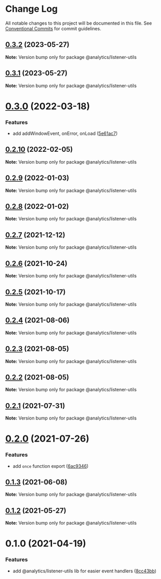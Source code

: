 # Change Log

All notable changes to this project will be documented in this file.
See [Conventional Commits](https://conventionalcommits.org) for commit guidelines.

## [0.3.2](https://github.com/DavidWells/analytics/tree/master/packages/analytics-util-listener/compare/@analytics/listener-utils@0.3.1...@analytics/listener-utils@0.3.2) (2023-05-27)

**Note:** Version bump only for package @analytics/listener-utils





## [0.3.1](https://github.com/DavidWells/analytics/tree/master/packages/analytics-util-listener/compare/@analytics/listener-utils@0.3.0...@analytics/listener-utils@0.3.1) (2023-05-27)

**Note:** Version bump only for package @analytics/listener-utils





# [0.3.0](https://github.com/DavidWells/analytics/tree/master/packages/analytics-util-listener/compare/@analytics/listener-utils@0.2.10...@analytics/listener-utils@0.3.0) (2022-03-18)


### Features

* add addWindowEvent, onError, onLoad ([5e61ac7](https://github.com/DavidWells/analytics/tree/master/packages/analytics-util-listener/commit/5e61ac7db4307eccee865227ef952da7ae82e584))





## [0.2.10](https://github.com/DavidWells/analytics/tree/master/packages/analytics-util-listener/compare/@analytics/listener-utils@0.2.9...@analytics/listener-utils@0.2.10) (2022-02-05)

**Note:** Version bump only for package @analytics/listener-utils





## [0.2.9](https://github.com/DavidWells/analytics/tree/master/packages/analytics-util-listener/compare/@analytics/listener-utils@0.2.8...@analytics/listener-utils@0.2.9) (2022-01-03)

**Note:** Version bump only for package @analytics/listener-utils





## [0.2.8](https://github.com/DavidWells/analytics/tree/master/packages/analytics-util-listener/compare/@analytics/listener-utils@0.2.7...@analytics/listener-utils@0.2.8) (2022-01-02)

**Note:** Version bump only for package @analytics/listener-utils





## [0.2.7](https://github.com/DavidWells/analytics/tree/master/packages/analytics-util-listener/compare/@analytics/listener-utils@0.2.6...@analytics/listener-utils@0.2.7) (2021-12-12)

**Note:** Version bump only for package @analytics/listener-utils





## [0.2.6](https://github.com/DavidWells/analytics/tree/master/packages/analytics-util-listener/compare/@analytics/listener-utils@0.2.5...@analytics/listener-utils@0.2.6) (2021-10-24)

**Note:** Version bump only for package @analytics/listener-utils





## [0.2.5](https://github.com/DavidWells/analytics/tree/master/packages/analytics-util-listener/compare/@analytics/listener-utils@0.2.4...@analytics/listener-utils@0.2.5) (2021-10-17)

**Note:** Version bump only for package @analytics/listener-utils





## [0.2.4](https://github.com/DavidWells/analytics/tree/master/packages/analytics-util-listener/compare/@analytics/listener-utils@0.2.3...@analytics/listener-utils@0.2.4) (2021-08-06)

**Note:** Version bump only for package @analytics/listener-utils





## [0.2.3](https://github.com/DavidWells/analytics/tree/master/packages/analytics-util-listener/compare/@analytics/listener-utils@0.2.2...@analytics/listener-utils@0.2.3) (2021-08-05)

**Note:** Version bump only for package @analytics/listener-utils





## [0.2.2](https://github.com/DavidWells/analytics/tree/master/packages/analytics-util-listener/compare/@analytics/listener-utils@0.2.1...@analytics/listener-utils@0.2.2) (2021-08-05)

**Note:** Version bump only for package @analytics/listener-utils





## [0.2.1](https://github.com/DavidWells/analytics/tree/master/packages/analytics-util-listener/compare/@analytics/listener-utils@0.2.0...@analytics/listener-utils@0.2.1) (2021-07-31)

**Note:** Version bump only for package @analytics/listener-utils





# [0.2.0](https://github.com/DavidWells/analytics/tree/master/packages/analytics-util-listener/compare/@analytics/listener-utils@0.1.3...@analytics/listener-utils@0.2.0) (2021-07-26)


### Features

* add `once` function export ([6ac9346](https://github.com/DavidWells/analytics/tree/master/packages/analytics-util-listener/commit/6ac9346))





## [0.1.3](https://github.com/DavidWells/analytics/tree/master/packages/analytics-util-listener/compare/@analytics/listener-utils@0.1.2...@analytics/listener-utils@0.1.3) (2021-06-08)

**Note:** Version bump only for package @analytics/listener-utils





## [0.1.2](https://github.com/DavidWells/analytics/tree/master/packages/analytics-util-listener/compare/@analytics/listener-utils@0.1.0...@analytics/listener-utils@0.1.2) (2021-05-27)

**Note:** Version bump only for package @analytics/listener-utils





# 0.1.0 (2021-04-19)


### Features

* add @analytics/listener-utils lib for easier event handlers ([8cc43bb](https://github.com/DavidWells/analytics/tree/master/packages/analytics-util-listener/commit/8cc43bb))
